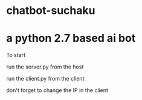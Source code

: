 # chatbot-suchaku

# a python 2.7 based ai bot

To start

run the server.py from the host

run the client.py from the client

don't forget to change the IP in the client
